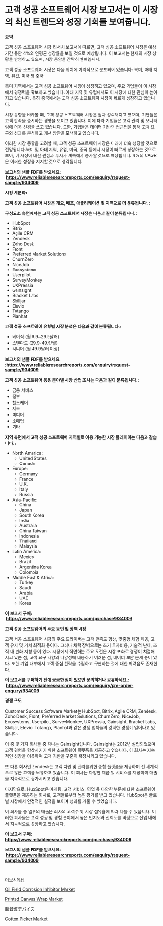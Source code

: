 <p><h1>고객 성공 소프트웨어 시장 보고서는 이 시장의 최신 트렌드와 성장 기회를 보여줍니다.</h1></p><p><strong>요약</strong></p>
<p><p>고객 성공 소프트웨어 시장 리서치 보고서에 따르면, 고객 성공 소프트웨어 시장은 예상기간 동안 4%의 연평균 성장률을 보일 것으로 예상됩니다. 이 보고서는 현재의 시장 상황을 반영하고 있으며, 시장 동향을 간략히 살펴봅니다.</p><p>고객 성공 소프트웨어 시장은 다음 위치에 지리적으로 분포되어 있습니다: 북미, 아태 지역, 유럽, 미국 및 중국.</p><p>북미 지역에서는 고객 성공 소프트웨어 시장이 성장하고 있으며, 주요 기업들이 이 시장에서 경쟁력을 확보하고 있습니다. 아태 지역 및 유럽에서도 이 시장에 대한 관심이 높아지고 있습니다. 특히 중국에서는 고객 성공 소프트웨어 시장이 빠르게 성장하고 있습니다.</p><p>시장 동향을 바라볼 때, 고객 성공 소프트웨어 시장은 점차 성숙해지고 있으며, 기업들은 고객 만족을 중시하는 경향을 보이고 있습니다. 이에 따라 기업들은 고객 관리 및 모니터링에 더욱 신경을 쓰고 있습니다. 또한, 기업들은 데이터 기반의 접근법을 통해 고객 요구와 성과를 분석하고 개선 방안을 모색하고 있습니다.</p><p>이러한 시장 동향을 고려할 때, 고객 성공 소프트웨어 시장은 미래에 더욱 성장할 것으로 전망됩니다.북미 및 아태 지역, 유럽, 미국, 중국 등에서 시장이 빠르게 성장하는 것으로 보아, 이 시장에 대한 관심과 투자가 계속해서 증가할 것으로 예상됩니다. 4%의 CAGR은 이러한 성장을 지지할 것으로 생각됩니다.</p></p>
<p><strong>보고서의 샘플 PDF를 받으세요: &nbsp;<a href="https://www.reliableresearchreports.com/enquiry/request-sample/934009">https://www.reliableresearchreports.com/enquiry/request-sample/934009</a></strong></p>
<p><strong>시장 세분화:</strong></p>
<p><strong> 고객 성공 소프트웨어 시장은 개요, 배포, 애플리케이션 및 지역으로 더 분류됩니다. :</strong></p>
<p><strong>구성요소 측면에서는 고객 성공 소프트웨어 시장은 다음과 같이 분류됩니다.:</strong></p>
<p><ul><li>HubSpot</li><li>Bitrix</li><li>Agile CRM</li><li>Zendesk</li><li>Zoho Desk</li><li>Front</li><li>Preferred Market Solutions</li><li>ChurnZero</li><li>NiceJob</li><li>Ecosystems</li><li>Userpilot</li><li>SurveyMonkey</li><li>UXPressia</li><li>Gainsight</li><li>Bracket Labs</li><li>Skilljar</li><li>Elevio</li><li>Totango</li><li>Planhat</li></ul></p>
<p><strong> 고객 성공 소프트웨어 유형별 시장 분석은 다음과 같이 분류됩니다.:</strong></p>
<p><ul><li>베이직 (월 9.9~29.9달러)</li><li>스탠다드 (29.9-49.9/월)</li><li>시니어 (월 49.9달러 이상)</li></ul></p>
<p><strong>보고서의 샘플 PDF를 받으세요 :<a href="https://www.reliableresearchreports.com/enquiry/request-sample/934009">https://www.reliableresearchreports.com/enquiry/request-sample/934009</a></strong></p>
<p><strong> 고객 성공 소프트웨어 응용 분야별 시장 산업 조사는 다음과 같이 분류됩니다.:</strong></p>
<p><ul><li>금융 서비스</li><li>정부</li><li>헬스케어</li><li>제조</li><li>미디어</li><li>소매업</li><li>기타</li></ul></p>
<p><strong>지역 측면에서 고객 성공 소프트웨어 지역별로 이용 가능한 시장 플레이어는 다음과 같습니다.:</strong></p>
<p><ul>
    <li>
        North America:
        <ul>
            <li>United States</li>
            <li>Canada</li>
        </ul>
    </li>
    <li>
        Europe:
        <ul>
            <li>Germany</li>
            <li>France</li>
            <li>U.K.</li>
            <li>Italy</li>
            <li>Russia</li>
        </ul>
    </li>
    <li>
        Asia-Pacific:
        <ul>
            <li>China</li>
            <li>Japan</li>
            <li>South Korea</li>
            <li>India</li>
            <li>Australia</li>
            <li>China Taiwan</li>
            <li>Indonesia</li>
            <li>Thailand</li>
            <li>Malaysia</li>
        </ul>
    </li>
    <li>
        Latin America:
        <ul>
            <li>Mexico</li>
            <li>Brazil</li>
            <li>Argentina Korea</li>
            <li>Colombia</li>
        </ul>
    </li>
    <li>
        Middle East & Africa:
        <ul>
            <li>Turkey</li>
            <li>Saudi</li>
            <li>Arabia</li>
            <li>UAE</li>
            <li>Korea</li>
        </ul>
    </li>
    </ul></p>
<p><strong>이 보고서 구매: &nbsp;<a href="https://www.reliableresearchreports.com/purchase/934009">https://www.reliableresearchreports.com/purchase/934009</a></strong></p>
<p><strong>고객 성공 소프트웨어의 주요 동인 및 장벽 시장</strong></p>
<p><p>고객 서공 소프트웨어 시장의 주요 드라이버는 고객 만족도 향상, 맞춤형 체험 제공, 고객 유지 및 가치 최적화 등이다. 그러나 채택 장벽으로는 초기 투자비용, 기술적 난제, 조직 내 변화 저항 등이 있다. 시장에서 직면하는 주요 도전은 시장 포화로 경쟁이 치열해지고 있는 점, 고객 요구 사항의 다양성에 대응하기 어려운 점, 데이터 보안 문제 등이 있다. 또한 기업 내부에서 고객 중심 전략을 수립하고 구현하는 것에 대한 어려움도 존재한다.</p></p>
<p><strong>이 보고서를 구매하기 전에 궁금한 점이 있으면 문의하거나 공유하세요.: &nbsp;<a href="https://www.reliableresearchreports.com/enquiry/pre-order-enquiry/934009">https://www.reliableresearchreports.com/enquiry/pre-order-enquiry/934009</a></strong></p>
<p><strong>경쟁 구도</strong></p>
<p><p>Customer Success Software Market는 HubSpot, Bitrix, Agile CRM, Zendesk, Zoho Desk, Front, Preferred Market Solutions, ChurnZero, NiceJob, Ecosystems, Userpilot, SurveyMonkey, UXPressia, Gainsight, Bracket Labs, Skilljar, Elevio, Totango, Planhat과 같은 경쟁 업체들의 강력한 경쟁이 일어나고 있습니다.</p><p>이 중 몇 가지 회사들 중 하나는 Gainsight입니다. Gainsight는 2012년 설립되었으며 고객 경험을 향상시키기 위한 소프트웨어 플랫폼을 제공하고 있습니다. 이 회사는 지속적인 성장을 이룩하며 고객 기반을 꾸준히 확장시키고 있습니다.</p><p>또 다른 회사인 Zendesk는 고객 지원 및 관리를위한 종합 플랫폼을 제공하며 전 세계적으로 많은 고객을 보유하고 있습니다. 이 회사는 다양한 제품 및 서비스를 제공하여 매출을 지속적으로 증가시키고 있습니다.</p><p>마지막으로, HubSpot은 마케팅, 고객 서비스, 영업 등 다양한 부문에 대한 소프트웨어 플랫폼을 제공하는 회사로, 고객들로부터 높은 평가를 받고 있습니다. HubSpot은 글로벌 시장에서 안정적인 실적을 보이며 성과를 거둘 수 있었습니다.</p><p>이 회사들 중 일부의 매출은 회사의 고객수 및 시장 점유율에 따라 다를 수 있습니다. 이러한 회사들은 고객 성공 및 경험 분야에서 높은 인지도와 신뢰도를 바탕으로 산업 내에서 지속적으로 성장하고 있습니다.</p></p>
<p><strong>이 보고서 구매: &nbsp; <a href="https://www.reliableresearchreports.com/purchase/934009">https://www.reliableresearchreports.com/purchase/934009</a></strong></p>
<p><strong>보고서의 샘플 PDF를 받으세요: &nbsp;<a href="https://www.reliableresearchreports.com/enquiry/request-sample/934009">https://www.reliableresearchreports.com/enquiry/request-sample/934009</a></strong><strong></strong></p>
<p>&nbsp;</p>
<p><p><a href="https://medium.com/@bkszjgzqq1851/ivosidenib-%EC%8B%9C%EC%9E%A5-%EB%A9%94%ED%8A%B8%EB%A6%AD%EC%8A%A4-%ED%95%B4%EB%8F%85-%EC%8B%9C%EC%9E%A5-%EC%A0%90%EC%9C%A0%EC%9C%A8-%EB%8F%99%ED%96%A5-%EB%B0%8F-%EC%84%B1%EC%9E%A5-%ED%8C%A8%ED%84%B4-544d7b8ac0d3">이보시데닙</a></p><p><a href="https://natural-crush-b99.notion.site/Oil-Field-Corrosion-Inhibitor-Market-Analysis-Examines-its-Scope-on-Growth-Opportunities-and-Foreca-6ac1e86153cf43be89608e2a6d528ffe">Oil Field Corrosion Inhibitor Market</a></p><p><a href="https://zircon-bluebell-299.notion.site/Printed-Canvas-Wrap-Market-Size-2024-2031-Global-Industrial-Analysis-Key-Geographical-Regions-Ma-13e2152d2f514316a878bae50995709c">Printed Canvas Wrap Market</a></p><p><a href="https://medium.com/@cheryledianeweber9eti23wjw9/%E8%B6%85%E9%9F%B3%E6%B3%A2%E3%83%87%E3%83%90%E3%82%A4%E3%82%B9%E5%B8%82%E5%A0%B4-2031%E5%B9%B4%E3%81%BE%E3%81%A7%E3%81%AE%E6%88%90%E5%8A%9F%E3%81%97%E3%81%9F%E3%83%93%E3%82%B8%E3%83%8D%E3%82%B9%E6%88%A6%E7%95%A5%E3%81%AE%E9%8D%B5-d5dd4367f72f">超音波デバイス</a></p><p><a href="https://view.publitas.com/reportprime-1/global-cotton-picker-market-by-types-applications-and-major-players-with-regional-growth-rate-analysis-and-development-situation-from-2024-to-2031/">Cotton Picker Market</a></p></p>